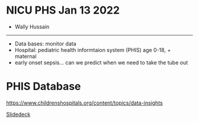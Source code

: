 # NICU PHS Jan 13 2022

* Wally Hussain

---

* Data bases: monitor data
* Hospital: pediatric  health informtaion system (PHIS) age 0-18, + maternal
* early onset sepsis... can we predict when we need to take the tube out



# PHIS Database

https://www.childrenshospitals.org/content/topics/data-insights

[Slidedeck](/uploads/PHIS_ppt.pdf)